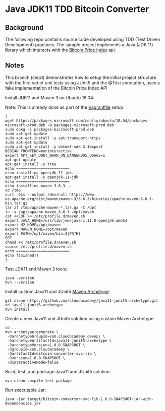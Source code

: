 # Java JDK11 TDD Bitcoin Converter

## Background
The following repo contains source code developed using TDD (Test Driven Development) practices. The sample project implements a Java (JDK 11) library which interacts with the [Bitcoin Price Index](https://www.coindesk.com/coindesk-api) api.

## Notes

This branch (step1) demonstrates how to setup the initial project structure with the first set of unit tests using JUnit5 and the @Test annotation, uses a fake implementation of the Bitcoin Price Index API

Install JDK11 and Maven 3 on Ubuntu 18.04:

Note: This is already done as part of the [Vagrantfile](https://github.com/cloudacademy/java-tdd-bitcoinconverter/blob/step1/Vagrantfile) setup

```
{
wget https://packages.microsoft.com/config/ubuntu/18.04/packages-microsoft-prod.deb -O packages-microsoft-prod.deb
sudo dpkg -i packages-microsoft-prod.deb
sudo apt-get update
sudo apt-get install -y apt-transport-https
sudo apt-get update
sudo apt-get install -y dotnet-sdk-3.1export DEBIAN_FRONTEND=noninteractive
export APT_KEY_DONT_WARN_ON_DANGEROUS_USAGE=1
apt-get update
apt-get install -y tree
echo ========================
echo installing openjdk-11-jdk...
apt-get install -y openjdk-11-jdk
echo ========================
echo installing maven 3.6.3...
cd /tmp
curl -OLs --output /dev/null https://www-us.apache.org/dist/maven/maven-3/3.6.3/binaries/apache-maven-3.6.3-bin.tar.gz
tar xf /tmp/apache-maven-*.tar.gz -C /opt
ln -s /opt/apache-maven-3.6.3 /opt/maven
cat <<EOF >> /etc/profile.d/maven.sh
export JAVA_HOME=/usr/lib/jvm/java-1.11.0-openjdk-amd64
export M2_HOME=/opt/maven
export MAVEN_HOME=/opt/maven
export PATH=/opt/maven/bin:${PATH}
EOF
chmod +x /etc/profile.d/maven.sh
source /etc/profile.d/maven.sh
echo ========================
echo finished!!
}
```

Test JDK11 and Maven 3 tools:

```
java -version
mvn --version
```

Install custom Java11 and JUnit5 [Maven Archetype](https://github.com/cloudacademy/java11-junit5-archetype):

```
git clone https://github.com/cloudacademy/java11-junit5-archetype.git
cd java11-junit5-archetype
mvn install
```

Create a new Java11 and JUnit5 solution using custom Maven Archetype:

```
cd ..
mvn archetype:generate \
 -DarchetypeGroupId=com.cloudacademy.devops \
 -DarchetypeArtifactId=java11-junit5-archetype \
 -DarchetypeVersion=1.0.0-SNAPSHOT \
 -DgroupId=com.cloudacademy \
 -DartifactId=bitcoin-converter-svc-lib \
 -Dversion=1.0.0-SNAPSHOT \
 -DinteractiveMode=false
```

Build, test, and package Java11 and JUnit5 solution:

```
mvn clean compile test package
```

Run executable Jar:

```
java -jar target/bitcoin-converter-svc-lib-1.0.0-SNAPSHOT-jar-with-dependencies.jar
```